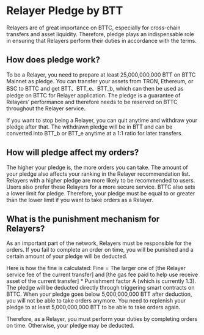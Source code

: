 # Relayer Pledge by BTT
Relayers are of great importance on BTTC, especially for cross-chain transfers and asset liquidity. Therefore, pledge plays an indispensable role in ensuring that Relayers perform their duties in accordance with the terms.


## How does pledge work?
To be a Relayer, you need to prepare at least 25,000,000,000 BTT on BTTC Mainnet as pledge. You can transfer your assets from TRON, Ethereum, or BSC to BTTC and get BTT、BTT_e、BTT_b, which can then be used as pledge on BTTC for Relayer application.
The pledge is a guarantee of Relayers’ performance and therefore needs to be reserved on BTTC throughout the Relayer service.

If you want to stop being a Relayer, you can quit anytime and withdraw your pledge after that. The withdrawn pledge will be in BTT and can be converted into BTT_b or BTT_e anytime at a 1:1 ratio for later transfers.

## How will pledge affect my orders?
The higher your pledge is, the more orders you can take.
The amount of your pledge also affects your ranking in the Relayer recommendation list. Relayers with a higher pledge are more likely to be recommended to users. Users also prefer these Relayers for a more secure service.
BTTC also sets a lower limit for pledge. Therefore, your pledge must be equal to or greater than the lower limit if you want to take orders as a Relayer.

## What is the punishment mechanism for Relayers?
As an important part of the network, Relayers must be responsible for the orders. If you fail to complete an order on time, you will be punished and a certain amount of your pledge will be deducted.

Here is how the fine is calculated: Fine = The larger one of [the Relayer service fee of the current transfer] and [the gas fee paid to help use receive asset of the current transfer] * Punishment factor A (which is currently 1.3).
The pledge will be deducted directly through triggering smart contracts on BTTC. When your pledge goes below 5,000,000,000 BTT after deduction, you will not be able to take orders anymore. You need to replenish your pledge to at least 5,000,000,000 BTT to be able to take orders again.

Therefore, as a Relayer, you must perform your duties by completing orders on time. Otherwise, your pledge may be deducted.

